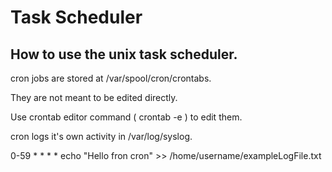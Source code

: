 # Task Scheduler

## How to use the unix task scheduler.

cron jobs are stored at /var/spool/cron/crontabs.

They are not meant to be edited directly.

Use crontab editor command ( crontab -e ) to edit them.

cron logs it's own activity in /var/log/syslog.

0-59 * * * * echo "Hello fron cron" >> /home/username/exampleLogFile.txt


